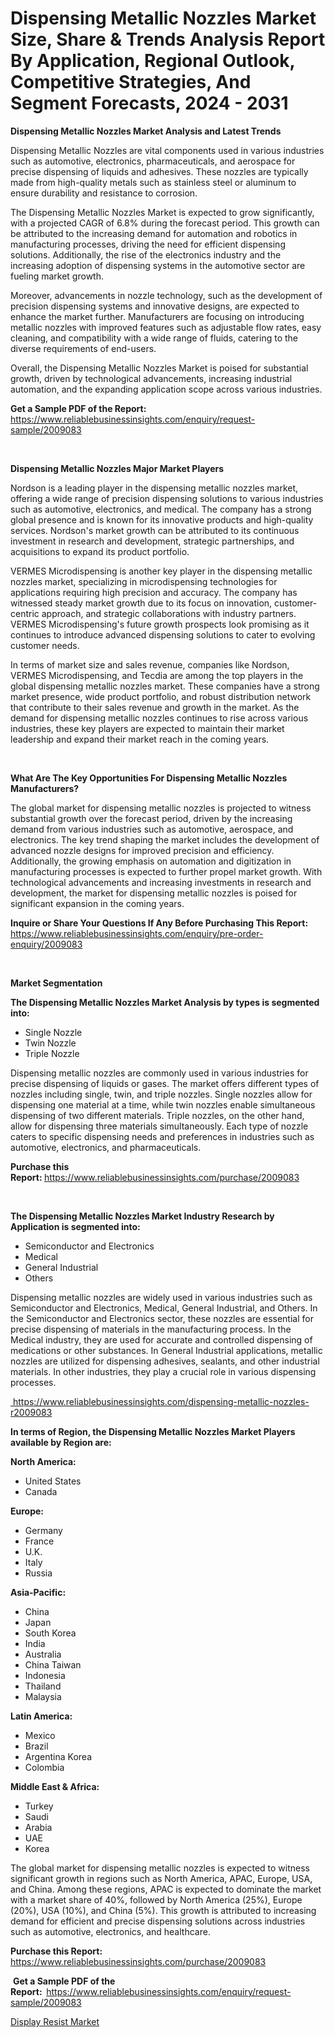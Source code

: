 <p><h1>Dispensing Metallic Nozzles Market Size, Share & Trends Analysis Report By Application, Regional Outlook, Competitive Strategies, And Segment Forecasts, 2024 - 2031</h1></p><p><strong>Dispensing Metallic Nozzles Market Analysis and Latest Trends</strong></p>
<p><p>Dispensing Metallic Nozzles are vital components used in various industries such as automotive, electronics, pharmaceuticals, and aerospace for precise dispensing of liquids and adhesives. These nozzles are typically made from high-quality metals such as stainless steel or aluminum to ensure durability and resistance to corrosion.</p><p>The Dispensing Metallic Nozzles Market is expected to grow significantly, with a projected CAGR of 6.8% during the forecast period. This growth can be attributed to the increasing demand for automation and robotics in manufacturing processes, driving the need for efficient dispensing solutions. Additionally, the rise of the electronics industry and the increasing adoption of dispensing systems in the automotive sector are fueling market growth.</p><p>Moreover, advancements in nozzle technology, such as the development of precision dispensing systems and innovative designs, are expected to enhance the market further. Manufacturers are focusing on introducing metallic nozzles with improved features such as adjustable flow rates, easy cleaning, and compatibility with a wide range of fluids, catering to the diverse requirements of end-users.</p><p>Overall, the Dispensing Metallic Nozzles Market is poised for substantial growth, driven by technological advancements, increasing industrial automation, and the expanding application scope across various industries.</p></p>
<p><strong>Get a Sample PDF of the Report:&nbsp;</strong> <a href="https://www.reliablebusinessinsights.com/enquiry/request-sample/2009083">https://www.reliablebusinessinsights.com/enquiry/request-sample/2009083</a></p>
<p>&nbsp;</p>
<p><strong>Dispensing Metallic Nozzles Major Market Players</strong></p>
<p><p>Nordson is a leading player in the dispensing metallic nozzles market, offering a wide range of precision dispensing solutions to various industries such as automotive, electronics, and medical. The company has a strong global presence and is known for its innovative products and high-quality services. Nordson's market growth can be attributed to its continuous investment in research and development, strategic partnerships, and acquisitions to expand its product portfolio.</p><p>VERMES Microdispensing is another key player in the dispensing metallic nozzles market, specializing in microdispensing technologies for applications requiring high precision and accuracy. The company has witnessed steady market growth due to its focus on innovation, customer-centric approach, and strategic collaborations with industry partners. VERMES Microdispensing's future growth prospects look promising as it continues to introduce advanced dispensing solutions to cater to evolving customer needs.</p><p>In terms of market size and sales revenue, companies like Nordson, VERMES Microdispensing, and Tecdia are among the top players in the global dispensing metallic nozzles market. These companies have a strong market presence, wide product portfolio, and robust distribution network that contribute to their sales revenue and growth in the market. As the demand for dispensing metallic nozzles continues to rise across various industries, these key players are expected to maintain their market leadership and expand their market reach in the coming years.</p></p>
<p>&nbsp;</p>
<p><strong>What Are The Key Opportunities For Dispensing Metallic Nozzles Manufacturers?</strong></p>
<p><p>The global market for dispensing metallic nozzles is projected to witness substantial growth over the forecast period, driven by the increasing demand from various industries such as automotive, aerospace, and electronics. The key trend shaping the market includes the development of advanced nozzle designs for improved precision and efficiency. Additionally, the growing emphasis on automation and digitization in manufacturing processes is expected to further propel market growth. With technological advancements and increasing investments in research and development, the market for dispensing metallic nozzles is poised for significant expansion in the coming years.</p></p>
<p><strong>Inquire or Share Your Questions If Any Before Purchasing This Report:</strong> <a href="https://www.reliablebusinessinsights.com/enquiry/pre-order-enquiry/2009083">https://www.reliablebusinessinsights.com/enquiry/pre-order-enquiry/2009083</a></p>
<p>&nbsp;</p>
<p><strong>Market Segmentation</strong></p>
<p><strong>The Dispensing Metallic Nozzles Market Analysis by types is segmented into:</strong></p>
<p><ul><li>Single Nozzle</li><li>Twin Nozzle</li><li>Triple Nozzle</li></ul></p>
<p><p>Dispensing metallic nozzles are commonly used in various industries for precise dispensing of liquids or gases. The market offers different types of nozzles including single, twin, and triple nozzles. Single nozzles allow for dispensing one material at a time, while twin nozzles enable simultaneous dispensing of two different materials. Triple nozzles, on the other hand, allow for dispensing three materials simultaneously. Each type of nozzle caters to specific dispensing needs and preferences in industries such as automotive, electronics, and pharmaceuticals.</p></p>
<p><strong>Purchase this Report:&nbsp;</strong><a href="https://www.reliablebusinessinsights.com/purchase/2009083">https://www.reliablebusinessinsights.com/purchase/2009083</a></p>
<p>&nbsp;</p>
<p><strong>The Dispensing Metallic Nozzles Market Industry Research by Application is segmented into:</strong></p>
<p><ul><li>Semiconductor and Electronics</li><li>Medical</li><li>General Industrial</li><li>Others</li></ul></p>
<p><p>Dispensing metallic nozzles are widely used in various industries such as Semiconductor and Electronics, Medical, General Industrial, and Others. In the Semiconductor and Electronics sector, these nozzles are essential for precise dispensing of materials in the manufacturing process. In the Medical industry, they are used for accurate and controlled dispensing of medications or other substances. In General Industrial applications, metallic nozzles are utilized for dispensing adhesives, sealants, and other industrial materials. In other industries, they play a crucial role in various dispensing processes.</p></p>
<p><a href="https://www.reliablebusinessinsights.com/dispensing-metallic-nozzles-r2009083">&nbsp;https://www.reliablebusinessinsights.com/dispensing-metallic-nozzles-r2009083</a></p>
<p><strong>In terms of Region, the Dispensing Metallic Nozzles Market Players available by Region are:</strong></p>
<p>
    <p> <strong> North America: </strong>
        <ul>
            <li>United States</li>
            <li>Canada</li>
        </ul>
        </p> 
    <p> <strong> Europe: </strong>
        <ul>
            <li>Germany</li>
            <li>France</li>
            <li>U.K.</li>
            <li>Italy</li>
            <li>Russia</li>
        </ul>
        </p> 
    <p> <strong> Asia-Pacific: </strong>
        <ul>
            <li>China</li>
            <li>Japan</li>
            <li>South Korea</li>
            <li>India</li>
            <li>Australia</li>
            <li>China Taiwan</li>
            <li>Indonesia</li>
            <li>Thailand</li>
            <li>Malaysia</li>
        </ul>
        </p> 
    <p> <strong> Latin America: </strong>
        <ul>
            <li>Mexico</li>
            <li>Brazil</li>
            <li>Argentina Korea</li>
            <li>Colombia</li>
        </ul>
        </p> 
    <p> <strong> Middle East & Africa: </strong>
        <ul>
            <li>Turkey</li>
            <li>Saudi</li>
            <li>Arabia</li>
            <li>UAE</li>
            <li>Korea</li>
        </ul>
    </p>
    </p>
<p><p>The global market for dispensing metallic nozzles is expected to witness significant growth in regions such as North America, APAC, Europe, USA, and China. Among these regions, APAC is expected to dominate the market with a market share of 40%, followed by North America (25%), Europe (20%), USA (10%), and China (5%). This growth is attributed to increasing demand for efficient and precise dispensing solutions across industries such as automotive, electronics, and healthcare.</p></p>
<p><strong>Purchase this Report: </strong><a href="https://www.reliablebusinessinsights.com/purchase/2009083">https://www.reliablebusinessinsights.com/purchase/2009083</a></p>
<p>&nbsp;<strong>Get a Sample PDF of the Report:&nbsp;&nbsp;</strong><a href="https://www.reliablebusinessinsights.com/enquiry/request-sample/2009083">https://www.reliablebusinessinsights.com/enquiry/request-sample/2009083</a></p>
<p><strong></strong></p>
<p><p><a href="https://github.com/kosella/Market-Research-Report-List-3/blob/main/display-resist-market.md">Display Resist Market</a></p></p>